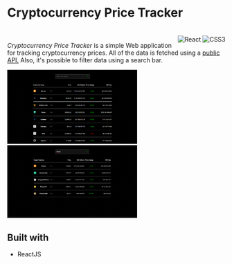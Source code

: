 # Cryptocurrency Price Tracker
<br/>

<div style="float: right">
<img alt="React" src="https://img.shields.io/badge/react%20-%2320232a.svg?&style=for-the-badge&logo=react&logoColor=%2361DAFB"/>
<img alt="CSS3" src="https://img.shields.io/badge/css3%20-%231572B6.svg?&style=for-the-badge&logo=css3&logoColor=white"/>
</div>


_Cryptocurrency Price Tracker_ is a simple Web application for tracking cryptocurrency prices.
All of the data is fetched using a [public API.](https://www.coingecko.com/en/api#explore-api)
Also, it's possible to filter data using a search bar.

<p float="left">
<img src="images/home.png" width="300">
<img src="images/search.png" width="300">
</p>

## Built with

- ReactJS
